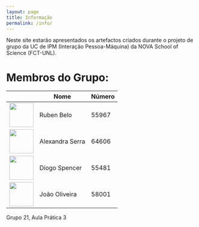 ```yaml
---
layout: page
title: Informação
permalink: /info/
---
```


Neste site estarão apresentados os artefactos criados durante 
o projeto de grupo da UC de IPM (Interação Pessoa-Máquina) da 
NOVA School of Science (FCT-UNL).

# Membros do Grupo:

| | Nome | Número |
| :---: | --- | --- |
|<img src="/IPM22_23/assets/ruben_belo.jpeg" width=64 height=64 /> | Ruben Belo | 55967 |
| <img src="/IPM22_23/assets/alexandra_serra.jpeg" width=64 height=64 /> | Alexandra Serra | 64606 |
| <img src="/IPM22_23/assets/diogo_spencer.jpg" width=64 height=64 /> | Diogo Spencer | 55481 |
| <img src="/IPM22_23/assets/joao_o.jpeg" width=64 height=64 /> | João Oliveira | 58001 |

Grupo 21, Aula Prática 3
